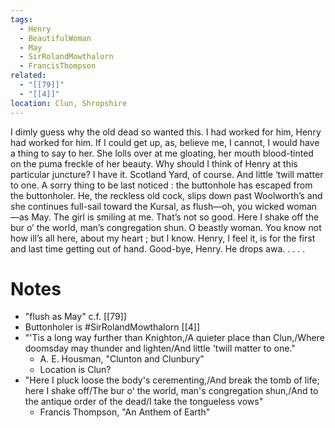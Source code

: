 ```yaml
---
tags:
  - Henry
  - BeautifulWoman
  - May
  - SirRolandMowthalorn
  - FrancisThompson
related:
  - "[[79]]"
  - "[[4]]"
location: Clun, Shropshire
---
```

I dimly guess why the old dead so wanted this. I had worked for him, Henry had worked for him. If I could get up, as, believe me, I cannot, I would have a thing to say to her. She lolls over at me gloating, her mouth blood-tinted on the puma freckle of her beauty. Why should I think of Henry at this particular juncture? I have it. Scotland Yard, of course. And little ‘twill matter to one. A sorry thing to be last noticed : the buttonhole has escaped from the buttonholer. He, the reckless old cock, slips down past Woolworth’s and she continues full-sail toward the Kursal, as flush—oh, you wicked woman—as May. The girl is smiling at me. That’s not so good. Here I shake off the bur o’ the world, man’s congregation shun. O beastly woman. You know not how ill’s all here, about my heart ; but I know. Henry, I feel it, is for the first and last time getting out of hand. Good-bye, Henry. He drops awa. . . . .

# Notes
-  "flush as May" c.f. [[79]]
- Buttonholer is #SirRolandMowthalorn [[4]] 
- "'Tis a long way further than Knighton,/A quieter place than Clun,/Where doomsday may thunder and lighten/And little 'twill matter to one."
	- A. E. Housman, "Clunton and Clunbury"
	- Location is Clun?
- "Here I pluck loose the body's cerementing,/And break the tomb of life; here I shake off/The bur o' the world, man's congregation shun,/And to the antique order of the dead/I take the tongueless vows"
	- Francis Thompson, "An Anthem of Earth"
